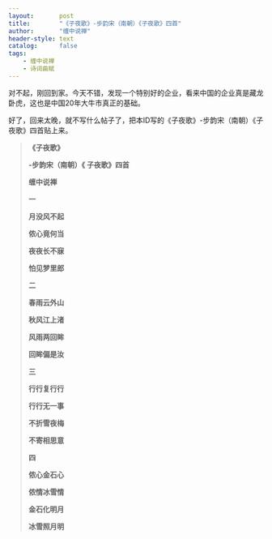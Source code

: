 ```yaml
---
layout:       post
title:        "《子夜歌》-步韵宋（南朝）《子夜歌》四首"
author:       "缠中说禅"
header-style: text
catalog:      false
tags:
    - 缠中说禅
    - 诗词曲赋
---
```


对不起，刚回到家。今天不错，发现一个特别好的企业，看来中国的企业真是藏龙卧虎，这也是中国20年大牛市真正的基础。



好了，回来太晚，就不写什么帖子了，把本ID写的《子夜歌》-步韵宋（南朝）《子夜歌》四首贴上来。



> **《子夜歌》**
>
> 
>
> **-步韵宋（南朝）《 子夜歌》四首**
>
> 
>
> **缠中说禅**
>
> 
>
> **一**
>
> 
>
> **月没风不起**
>
> **侬心竟何当**
>
> **夜夜长不寐**
>
> **怕见梦里郎**
>
> 
>
> **二**
>
> 
>
> **春雨云外山**
>
> **秋风江上渚**
>
> **风雨两回眸**
>
> **回眸偏是汝**
>
> 
>
> **三**
>
> 
>
> **行行复行行**
>
> **行行无一事**
>
> **不折雪夜梅**
>
> **不寄相思意**
>
> 
>
> **四**
>
> 
>
> **侬心金石心**
>
> **侬情冰雪情**
>
> **金石化明月**
>
> **冰雪照月明**
